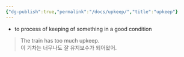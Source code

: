 ```yaml
---
{"dg-publish":true,"permalink":"/docs/upkeep/","title":"upkeep"}
---
```


- to process of keeping of something in a good condition

> The train has too much upkeep.  
> 이 기차는 너무나도 잘 유지보수가 되어왔어.

